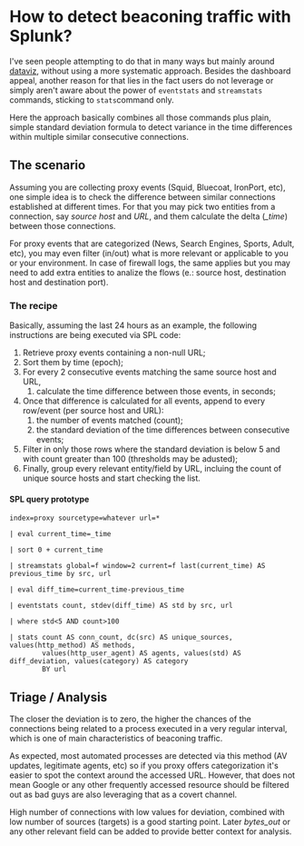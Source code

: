 # How to detect beaconing traffic with Splunk?
I've seen people attempting to do that in many ways but mainly around [dataviz](https://pleasefeedthegeek.wordpress.com/2012/12/20/detecting-malware-beacons-using-splunk/), without using a more systematic approach. Besides the dashboard appeal, another reason for that lies in the fact users do not leverage or simply aren't aware about the power of `eventstats` and `streamstats` commands, sticking to `stats`command only.

Here the approach basically combines all those commands plus plain, simple standard deviation formula to detect variance in the time differences within multiple similar consecutive connections.

## The scenario
Assuming you are collecting proxy events (Squid, Bluecoat, IronPort, etc), one simple idea is to check the difference between similar connections established at different times. For that you may pick two entities from a connection, say *source host* and *URL*, and them calculate the delta (*_time*) between those connections.

For proxy events that are categorized (News, Search Engines, Sports, Adult, etc), you may even filter (in/out) what is more relevant or applicable to you or your environment. In case of firewall logs, the same applies but you may need to add extra entities to analize the flows (e.: source host, destination host and destination port).

### The recipe
Basically, assuming the last 24 hours as an example, the following instructions are being executed via SPL code:

1. Retrieve proxy events containing a non-null URL;
2. Sort them by time (epoch);
3. For every 2 consecutive events matching the same source host and URL,
    1. calculate the time difference between those events, in seconds;
4. Once that difference is calculated for all events, append to every row/event (per source host and URL):
    1. the number of events matched (count);
    2. the standard deviation of the time differences between consecutive events;
5. Filter in only those rows where the standard deviation is below 5 and with count greater than 100 (thresholds may be adusted);
6. Finally, group every relevant entity/field by URL, incluing the count of unique source hosts and start checking the list.

#### SPL query prototype
```
index=proxy sourcetype=whatever url=*

| eval current_time=_time

| sort 0 + current_time

| streamstats global=f window=2 current=f last(current_time) AS previous_time by src, url

| eval diff_time=current_time-previous_time

| eventstats count, stdev(diff_time) AS std by src, url 

| where std<5 AND count>100

| stats count AS conn_count, dc(src) AS unique_sources, values(http_method) AS methods,
        values(http_user_agent) AS agents, values(std) AS diff_deviation, values(category) AS category
        BY url
```
## Triage / Analysis
The closer the deviation is to zero, the higher the chances of the connections being related to a process executed in a very regular interval, which is one of main characteristics of beaconing traffic.

As expected, most automated processes are detected via this method (AV updates, legitimate agents, etc) so if you proxy offers categorization it's easier to spot the context around the accessed URL. However, that does not mean Google or any other frequently accessed resource should be filtered out as bad guys are also leveraging that as a covert channel.

High number of connections with low values for deviation, combined with low number of sources (targets) is a good starting point. Later *bytes_out* or any other relevant field can be added to provide better context for analysis.
